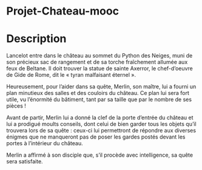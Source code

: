 # Projet-Chateau-mooc

# Description 
Lancelot entre dans le château au sommet du Python des Neiges, muni de son précieux sac de rangement et de sa torche fraîchement allumée aux feux de Beltane. Il doit trouver la statue de sainte Axerror, le chef-d’oeuvre de Gide de Rome, dit le « tyran malfaisant éternel ».

Heureusement, pour l’aider dans sa quête, Merlin, son maître, lui a fourni un plan minutieux des salles et des couloirs du château. Ce plan lui sera fort utile, vu l’énormité du bâtiment, tant par sa taille que par le nombre de ses pièces !

Avant de partir, Merlin lui a donné la clef de la porte d’entrée du château et lui a prodigué moults conseils, dont celui de bien garder tous les objets qu’il trouvera lors de sa quête : ceux-ci lui permettront de répondre aux diverses énigmes que ne manqueront pas de poser les gardes postés devant les portes à l’intérieur du château.

Merlin a affirmé à son disciple que, s’il procède avec intelligence, sa quête sera satisfaite.

